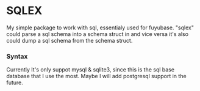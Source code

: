 # SQLEX
My simple package to work with sql, essentialy used for fuyubase. "sqlex" could parse a sql schema into a schema struct in and vice versa it's also could dump a sql schema from the schema struct.

### Syntax
Currently It's only suppot mysql & sqlite3, since this is the sql base database that I use the most. Maybe I will add postgresql support in the future.